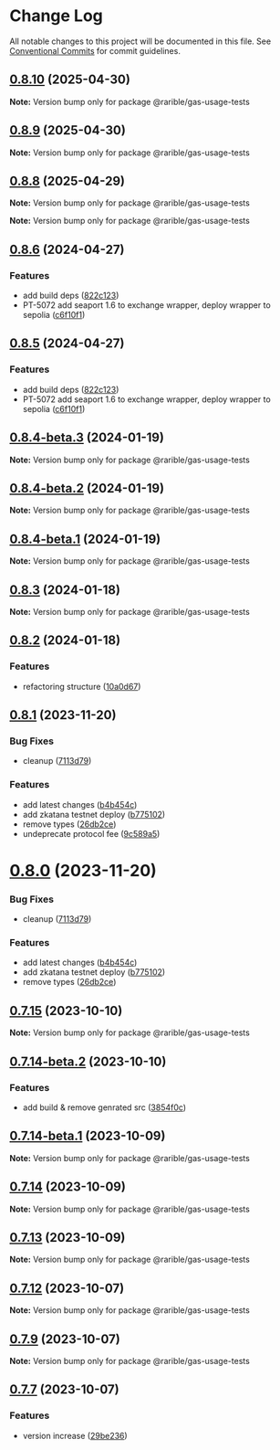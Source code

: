 # Change Log

All notable changes to this project will be documented in this file.
See [Conventional Commits](https://conventionalcommits.org) for commit guidelines.

## [0.8.10](https://github.com/rarible/protocol-contracts/compare/v0.8.9...v0.8.10) (2025-04-30)

**Note:** Version bump only for package @rarible/gas-usage-tests

## [0.8.9](https://github.com/rarible/protocol-contracts/compare/v0.8.8...v0.8.9) (2025-04-30)

**Note:** Version bump only for package @rarible/gas-usage-tests

## [0.8.8](https://github.com/rarible/protocol-contracts/compare/v0.8.7...v0.8.8) (2025-04-29)

**Note:** Version bump only for package @rarible/gas-usage-tests

**Note:** Version bump only for package @rarible/gas-usage-tests

## [0.8.6](https://github.com/rarible/protocol-contracts/compare/v0.8.1...v0.8.6) (2024-04-27)

### Features

- add build deps ([822c123](https://github.com/rarible/protocol-contracts/commit/822c123199ac04598b6f8ab995ee8e8a66828015))
- PT-5072 add seaport 1.6 to exchange wrapper, deploy wrapper to sepolia ([c6f10f1](https://github.com/rarible/protocol-contracts/commit/c6f10f151740dd76da0e997b8bf499f03cba00a9))

## [0.8.5](https://github.com/rarible/protocol-contracts/compare/v0.8.1...v0.8.5) (2024-04-27)

### Features

- add build deps ([822c123](https://github.com/rarible/protocol-contracts/commit/822c123199ac04598b6f8ab995ee8e8a66828015))
- PT-5072 add seaport 1.6 to exchange wrapper, deploy wrapper to sepolia ([c6f10f1](https://github.com/rarible/protocol-contracts/commit/c6f10f151740dd76da0e997b8bf499f03cba00a9))

## [0.8.4-beta.3](https://github.com/rarible/protocol-contracts/compare/v0.8.4-beta.2...v0.8.4-beta.3) (2024-01-19)

**Note:** Version bump only for package @rarible/gas-usage-tests

## [0.8.4-beta.2](https://github.com/rarible/protocol-contracts/compare/v0.8.4-beta.1...v0.8.4-beta.2) (2024-01-19)

**Note:** Version bump only for package @rarible/gas-usage-tests

## [0.8.4-beta.1](https://github.com/rarible/protocol-contracts/compare/v0.8.3...v0.8.4-beta.1) (2024-01-19)

**Note:** Version bump only for package @rarible/gas-usage-tests

## [0.8.3](https://github.com/rarible/protocol-contracts/compare/v0.8.2...v0.8.3) (2024-01-18)

**Note:** Version bump only for package @rarible/gas-usage-tests

## [0.8.2](https://github.com/rarible/protocol-contracts/compare/v0.8.1...v0.8.2) (2024-01-18)

### Features

- refactoring structure ([10a0d67](https://github.com/rarible/protocol-contracts/commit/10a0d673d9a589aa8e341ea5e3aa9c0657cabe2d))

## [0.8.1](https://github.com/rarible/protocol-contracts/compare/v0.7.15...v0.8.1) (2023-11-20)

### Bug Fixes

- cleanup ([7113d79](https://github.com/rarible/protocol-contracts/commit/7113d7921da1a1dfec4883d73014a012d6ad01ef))

### Features

- add latest changes ([b4b454c](https://github.com/rarible/protocol-contracts/commit/b4b454c1f7e2ea2d86d3babe3e0294ea6d7baefd))
- add zkatana testnet deploy ([b775102](https://github.com/rarible/protocol-contracts/commit/b775102209edc789e5a190438215b557c20cc421))
- remove types ([26db2ce](https://github.com/rarible/protocol-contracts/commit/26db2cec680d566d4f12a3a56991a56ba895343e))
- undeprecate protocol fee ([9c589a5](https://github.com/rarible/protocol-contracts/commit/9c589a57028b2f541245f0e96557c535d1740bf9))

# [0.8.0](https://github.com/rarible/protocol-contracts/compare/v0.7.15...v0.8.0) (2023-11-20)

### Bug Fixes

- cleanup ([7113d79](https://github.com/rarible/protocol-contracts/commit/7113d7921da1a1dfec4883d73014a012d6ad01ef))

### Features

- add latest changes ([b4b454c](https://github.com/rarible/protocol-contracts/commit/b4b454c1f7e2ea2d86d3babe3e0294ea6d7baefd))
- add zkatana testnet deploy ([b775102](https://github.com/rarible/protocol-contracts/commit/b775102209edc789e5a190438215b557c20cc421))
- remove types ([26db2ce](https://github.com/rarible/protocol-contracts/commit/26db2cec680d566d4f12a3a56991a56ba895343e))

## [0.7.15](https://github.com/rarible/protocol-contracts/compare/v0.7.14-beta.3...v0.7.15) (2023-10-10)

**Note:** Version bump only for package @rarible/gas-usage-tests

## [0.7.14-beta.2](https://github.com/rarible/protocol-contracts/compare/v0.7.14-beta.1...v0.7.14-beta.2) (2023-10-10)

### Features

- add build & remove genrated src ([3854f0c](https://github.com/rarible/protocol-contracts/commit/3854f0c2581a721e079215ad0cdcec4680bca9fd))

## [0.7.14-beta.1](https://github.com/rarible/protocol-contracts/compare/v0.7.14-beta.0...v0.7.14-beta.1) (2023-10-09)

**Note:** Version bump only for package @rarible/gas-usage-tests

## [0.7.14](https://github.com/rarible/protocol-contracts/compare/v0.7.13...v0.7.14) (2023-10-09)

**Note:** Version bump only for package @rarible/gas-usage-tests

## [0.7.13](https://github.com/rarible/protocol-contracts/compare/v0.7.12-beta.3...v0.7.13) (2023-10-09)

**Note:** Version bump only for package @rarible/gas-usage-tests

## [0.7.12](https://github.com/rarible/protocol-contracts/compare/v0.7.11...v0.7.12) (2023-10-07)

**Note:** Version bump only for package @rarible/gas-usage-tests

## [0.7.9](https://github.com/rarible/protocol-contracts/compare/v0.7.8...v0.7.9) (2023-10-07)

**Note:** Version bump only for package @rarible/gas-usage-tests

## [0.7.7](https://github.com/rarible/protocol-contracts/compare/v0.3.0-beta7...v0.7.7) (2023-10-07)

### Features

- version increase ([29be236](https://github.com/rarible/protocol-contracts/commit/29be236fdfefbabf0922457a9fdc3e0a219088bd))
